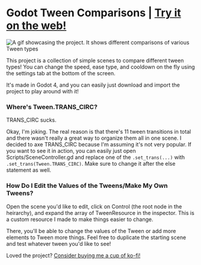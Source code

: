 # Godot Tween Comparisons | [Try it on the web!](https://popcar2.itch.io/tweens-comparison)
![A gif showcasing the project. It shows different comparisons of various Tween types](Images/Tween_Comparison_Project.gif)

This project is a collection of simple scenes to compare different tween types! You can change the speed, ease type, and cooldown
 on the fly using the settings tab at the bottom of the screen.
 
 It's made in Godot 4, and you can easily just download and import the project to play around with it!
 
### Where's Tween.TRANS_CIRC?
 
TRANS_CIRC sucks.

Okay, I'm joking. The real reason is that there's 11 tween transitions in total and there wasn't really a great way to organize them all in one scene.
 I decided to axe TRANS_CIRC because I'm assuming it's not very popular.
 If you want to see it in action, you can easily just open Scripts/SceneController.gd
 and replace one of the `.set_trans(...)` with `.set_trans(Tween.TRANS_CIRC)`. Make sure to change it after the else statement as well.
 
### How Do I Edit the Values of the Tweens/Make My Own Tweens?

Open the scene you'd like to edit, click on Control (the root node in the heirarchy), and expand the array of TweenResource in the inspector.
 This is a custom resource I made to make things easier to change.

There, you'll be able to change the values of the Tween or add more elements to Tween more things.
 Feel free to duplicate the starting scene and test whatever tween you'd like to see!

Loved the project? [Consider buying me a cup of ko-fi!](https://ko-fi.com/popcar2)
